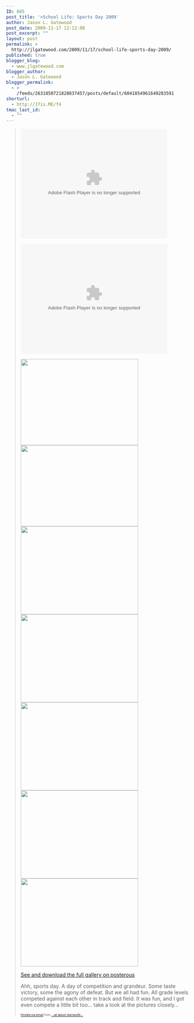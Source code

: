 ```yaml
---
ID: 685
post_title: '>School Life: Sports Day 2009'
author: Jason L. Gatewood
post_date: 2009-11-17 12:12:00
post_excerpt: ""
layout: post
permalink: >
  http://jlgatewood.com/2009/11/17/school-life-sports-day-2009/
published: true
blogger_blog:
  - www.jlgatewood.com
blogger_author:
  - Jason L. Gatewood
blogger_permalink:
  - >
    /feeds/2631850721828837457/posts/default/6041854961649283591
shorturl:
  - http://J7is.ME/f4
tmac_last_id:
  - ""
---
```

><object type="application/x-shockwave-flash" width="400" height="300" data="http://www.flickr.com/apps/video/stewart.swf?v=71377" class> <param name="flashvars" value="intl_lang=en-us&photo_secret=39743f912c&photo_id=4109985930"></param> <param name="movie" value="http://www.flickr.com/apps/video/stewart.swf?v=71377"></param> <param name="bgcolor" value="#000000"></param> <param name="allowFullScreen" value="true"></param><embed type="application/x-shockwave-flash" src="http://www.flickr.com/apps/video/stewart.swf?v=71377" bgcolor="#000000" allowfullscreen="true" flashvars="intl_lang=en-us&photo_secret=39743f912c&photo_id=4109985930" height="300" width="400"></embed></object><br /><p><object type="application/x-shockwave-flash" width="400" height="300" data="http://www.flickr.com/apps/video/stewart.swf?v=71377" class> <param name="flashvars" value="intl_lang=en-us&photo_secret=0688b78bfb&photo_id=4109986156"></param> <param name="movie" value="http://www.flickr.com/apps/video/stewart.swf?v=71377"></param> <param name="bgcolor" value="#000000"></param> <param name="allowFullScreen" value="true"></param><embed type="application/x-shockwave-flash" src="http://www.flickr.com/apps/video/stewart.swf?v=71377" bgcolor="#000000" allowfullscreen="true" flashvars="intl_lang=en-us&photo_secret=0688b78bfb&photo_id=4109986156" height="300" width="400"></embed></object></p><p><img src="http://posterous.com/getfile/files.posterous.com/starrwulfe/Ae5wJFlD2K44LQlDJU6P6Cd6iKdzwnufNyftdOkHLU14H9QlVjGkxz3pLNeV/j7tumble_2.jpeg" height="235" width="320" /> <img src="http://posterous.com/getfile/files.posterous.com/starrwulfe/agoL965MWs5RE1lRF7VKJfsFlQd8X878wlqemX1oPBlHin7YAdS7FdAA43pa/j7tumble_4.tiff.converted.jpg" height="221" width="320" /> <img src="http://posterous.com/getfile/files.posterous.com/starrwulfe/NveYE3DXKQagSNyTKGyGj0uAfM1MRkKpAFrrlxScPaevoXCjj7uxsvCFWRDz/P9180414.jpeg" height="240" width="320" /> <img src="http://posterous.com/getfile/files.posterous.com/starrwulfe/ypUOcAbmVc5wb1dBOVOLEUXCPR2bevIS4J5NRkZOdB040l5T77z6Wc9dCZc3/P9180425.jpeg" height="240" width="320" /> <img src="http://posterous.com/getfile/files.posterous.com/starrwulfe/pG9c0I1i4rkB1dgDeVGXbGzxFK6uEk4WJic2EXupyRiC4ffCwA1PUTTCf6ji/P9180433.jpeg" height="240" width="320" /> <img src="http://posterous.com/getfile/files.posterous.com/starrwulfe/FRKmmSUT3gz4nD99vwhS3rHPP9ByuYCziV95Nt3Ahri8gilBGrVLdTkYVI2j/P9180454.jpeg" height="240" width="320" /> <img src="http://posterous.com/getfile/files.posterous.com/starrwulfe/nWYcFMsAmcSQSqiZcclqBSLTOXSfG8qQjc4TB0azRkNEQ6EqaKhwJTHcBO6R/P9180481.jpeg" height="240" width="320" /> </p><div><a href="http://starrwulfe.posterous.com/school-life-sports-day-2009">See and download the full gallery on posterous</a></div><p></p><p>Ahh, sports day. A day of competition and grandeur. Some taste victory, some the agony of defeat. But we all had fun. All grade levels competed against each other in track and field. It was fun, and I got even compete a little bit too... take a look at the pictures closely...</p>      <p style="font-size: 8px;">  <a href="http://posterous.com/">Posted via email</a>   from <a href="http://starrwulfe.posterous.com/school-life-sports-day-2009">...all about starrwulfe...</a>  </p>